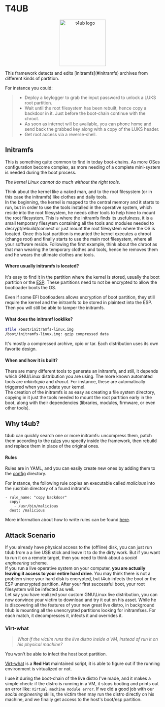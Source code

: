 # T4UB

<p align="center">
  <img src="http://wiki.staypirate.org/images/Skullbox.png"  height="150" width="150" alt="t4ub logo"/>
</p>
This framework detects and edits [initramfs](#initramfs) archives from different kinds of partition.

For instance you could:
> * Deploy a keylogger to grab the input password to unlock a LUKS root partition.
> * Wait until the root filesystem has been rebuilt, hence copy a backdoor in it. Just before the boot-chain continue with the chroot.
>  * As soon as internet will be available, you can phone home and send back the grabbed key along with a copy of the LUKS header.
>  * Get root access via a reverse-shell.

## Initramfs

This is something quite common to find in today boot-chains. As more OSes configuration become complex, as more needing of a complete mini-system is needed during the boot process.

*The kernel Linux cannot do much without the right tools.* 

Think about the kernel like a naked man, and to the root filesystem (or in this case the initramfs) like clothes and daily tools.  
In the beginning, the kernel is mapped to the central memory and it starts to run, but in order to use the tools installed in the operative system, which reside into the root filesystem, he needs other tools to help hime to mount the root filesystem. This is where the initramfs finds its usefulness, it is a small temporary filesytem containing all the tools and modules needed to decrypt/rebuild/connect or just mount the root filesystem where the OS is located. Once this last partition is mounted the kernel executes a chroot (change root) and finally starts to use the main root filesystem, where all your software reside. Following the first example, think about the chroot as that man wearing the temporary clothes and tools, hence he removes them and he wears the ultimate clothes and tools. 

#### Where usually initramfs is located?

It's easy to find it in the partition where the kernel is stored, usually the boot partition or the [ESP](https://en.wikipedia.org/wiki/EFI_system_partition). These partitions need to not be encrypted to allow the bootloader boots the OS.

Even if some EFI bootloaders allows encryption of boot partition, they still require the kernel and the initramfs to be stored in plaintext into the ESP. Then you will still be able to tamper the initramfs.

#### What does the initramf looklike?

```bash
$file /boot/initramfs-linux.img
/boot/initramfs-linux.img: gzip compressed data
```
It's mostly a compressed archive, cpio or tar. Each distribution uses its own favorite design.

#### When and how it is built?

There are many different tools to generate an initramfs, and still, it depends which GNU/Linux distribution you are using. The more known automated tools are *mkinitcpio* and *dracut*. For instance, these are automatically triggered when you update your kernel.  
The creation of the initramfs is as easy as creating a file system directory, copying in it just the tools needed to mount the root partition early in the boot, along with their dependencies (libraries, modules, firmware, or even other tools).

## Why t4ub?

t4ub can quickly search one or more initramfs: uncompress them, patch them according to the [rules](#rules) you specify inside the framework, then rebuild and replace them in place of the original ones.

#### Rules

Rules are in YAML, and you can easily create new ones by adding them to the [config](/config) directory.

For instance, the following rule copies an executable called *malicious* into the /usr/bin directory of a found initramfs:
```ymal
- rule_name: "copy backdoor"
  copy:
    - /usr/bin/malicious
  dest: /malicious
```
More information about how to write rules can be found [here](config).

## Attack Scenario

If you already have physical access to the (offline) disk, you can just run t4ub from a a live USB stick and leave it to do the dirty work. 
But if you want to run it on a remote target, then you need to think about a *social engineering* scheme.  
If you run a live operative system on your computer, **you are actually leaving it access to your entire hard drive**. You may think there is not a problem since your hard disk is encrypted, but t4ub infects the boot or the ESP unencrypted partition. After your first successful boot, your root filesystem will be infected as well.  
Let say you have realized your custom GNU\Linux live distribution, you can now convince your victim to download and try it out on his asset. While he is discovering all the features of your new great live distro, in background t4ub is mounting all the unencrypted partitions looking for initramfses. For each match, it decompresses it, infects it and overrides it.

### Virt-what

> *What if the victim runs the live distro inside a VM, instead of run it on his physical machine?*

You won't be able to infect the host boot partition.

[Virt-what](https://people.redhat.com/rjones/virt-what/) is a **Red Hat** maintained script, it is able to figure out if the running environment is virtualized or not.

I use it during the boot-chain of the live distro I've made, and it makes a simple check: if the distro is running in a VM, it stops booting and prints out an error like: ```Virtual machine module error```. If we did a good job with our *social engineering* skills, the victim then may run the distro directly on his machine, and we finally get access to the host's boot/esp partition.
